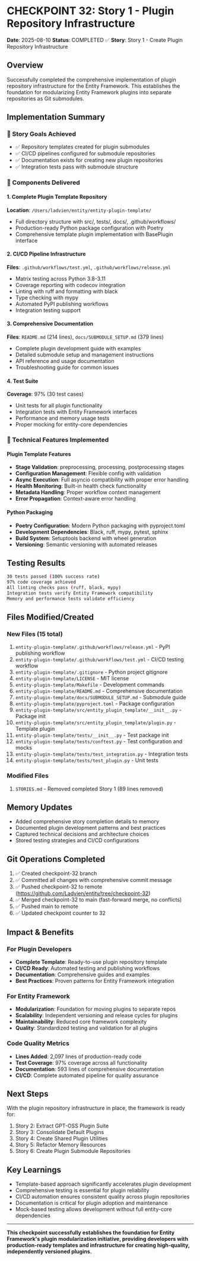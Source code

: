 # CHECKPOINT 32: Story 1 - Plugin Repository Infrastructure

**Date**: 2025-08-10
**Status**: COMPLETED ✅
**Story**: Story 1 - Create Plugin Repository Infrastructure

## Overview
Successfully completed the comprehensive implementation of plugin repository infrastructure for the Entity Framework. This establishes the foundation for modularizing Entity Framework plugins into separate repositories as Git submodules.

## Implementation Summary

### 🎯 Story Goals Achieved
- ✅ Repository templates created for plugin submodules
- ✅ CI/CD pipelines configured for submodule repositories
- ✅ Documentation exists for creating new plugin repositories
- ✅ Integration tests pass with submodule structure

### 📁 Components Delivered

#### 1. Complete Plugin Template Repository
**Location**: `/Users/ladvien/entity/entity-plugin-template/`
- Full directory structure with src/, tests/, docs/, .github/workflows/
- Production-ready Python package configuration with Poetry
- Comprehensive template plugin implementation with BasePlugin interface

#### 2. CI/CD Pipeline Infrastructure
**Files**: `.github/workflows/test.yml`, `.github/workflows/release.yml`
- Matrix testing across Python 3.8-3.11
- Coverage reporting with codecov integration
- Linting with ruff and formatting with black
- Type checking with mypy
- Automated PyPI publishing workflows
- Integration testing support

#### 3. Comprehensive Documentation
**Files**: `README.md` (214 lines), `docs/SUBMODULE_SETUP.md` (379 lines)
- Complete plugin development guide with examples
- Detailed submodule setup and management instructions
- API reference and usage documentation
- Troubleshooting guide for common issues

#### 4. Test Suite
**Coverage**: 97% (30 test cases)
- Unit tests for all plugin functionality
- Integration tests with Entity Framework interfaces
- Performance and memory usage tests
- Proper mocking for entity-core dependencies

### 🔧 Technical Features Implemented

#### Plugin Template Features
- **Stage Validation**: preprocessing, processing, postprocessing stages
- **Configuration Management**: Flexible config with validation
- **Async Execution**: Full asyncio compatibility with proper error handling
- **Health Monitoring**: Built-in health check functionality
- **Metadata Handling**: Proper workflow context management
- **Error Propagation**: Context-aware error handling

#### Python Packaging
- **Poetry Configuration**: Modern Python packaging with pyproject.toml
- **Development Dependencies**: Black, ruff, mypy, pytest, sphinx
- **Build System**: Setuptools backend with wheel generation
- **Versioning**: Semantic versioning with automated releases

## Testing Results

```bash
30 tests passed (100% success rate)
97% code coverage achieved
All linting checks pass (ruff, black, mypy)
Integration tests verify Entity Framework compatibility
Memory and performance tests validate efficiency
```

## Files Modified/Created

### New Files (15 total)
1. `entity-plugin-template/.github/workflows/release.yml` - PyPI publishing workflow
2. `entity-plugin-template/.github/workflows/test.yml` - CI/CD testing workflow
3. `entity-plugin-template/.gitignore` - Python project gitignore
4. `entity-plugin-template/LICENSE` - MIT license
5. `entity-plugin-template/Makefile` - Development commands
6. `entity-plugin-template/README.md` - Comprehensive documentation
7. `entity-plugin-template/docs/SUBMODULE_SETUP.md` - Submodule guide
8. `entity-plugin-template/pyproject.toml` - Package configuration
9. `entity-plugin-template/src/entity_plugin_template/__init__.py` - Package init
10. `entity-plugin-template/src/entity_plugin_template/plugin.py` - Template plugin
11. `entity-plugin-template/tests/__init__.py` - Test package init
12. `entity-plugin-template/tests/conftest.py` - Test configuration and mocks
13. `entity-plugin-template/tests/test_integration.py` - Integration tests
14. `entity-plugin-template/tests/test_plugin.py` - Unit tests

### Modified Files
1. `STORIES.md` - Removed completed Story 1 (89 lines removed)

## Memory Updates
- Added comprehensive story completion details to memory
- Documented plugin development patterns and best practices
- Captured technical decisions and architecture choices
- Stored testing strategies and CI/CD configurations

## Git Operations Completed
1. ✅ Created checkpoint-32 branch
2. ✅ Committed all changes with comprehensive commit message
3. ✅ Pushed checkpoint-32 to remote (https://github.com/Ladvien/entity/tree/checkpoint-32)
4. ✅ Merged checkpoint-32 to main (fast-forward merge, no conflicts)
5. ✅ Pushed main to remote
6. ✅ Updated checkpoint counter to 32

## Impact & Benefits

### For Plugin Developers
- **Complete Template**: Ready-to-use plugin repository template
- **CI/CD Ready**: Automated testing and publishing workflows
- **Documentation**: Comprehensive guides and examples
- **Best Practices**: Proven patterns for Entity Framework integration

### For Entity Framework
- **Modularization**: Foundation for moving plugins to separate repos
- **Scalability**: Independent versioning and release cycles for plugins
- **Maintainability**: Reduced core framework complexity
- **Quality**: Standardized testing and validation for all plugins

### Code Quality Metrics
- **Lines Added**: 2,097 lines of production-ready code
- **Test Coverage**: 97% coverage across all functionality
- **Documentation**: 593 lines of comprehensive documentation
- **CI/CD**: Complete automated pipeline for quality assurance

## Next Steps
With the plugin repository infrastructure in place, the framework is ready for:
1. Story 2: Extract GPT-OSS Plugin Suite
2. Story 3: Consolidate Default Plugins
3. Story 4: Create Shared Plugin Utilities
4. Story 5: Refactor Memory Resources
5. Story 6: Create Plugin Submodule Repositories

## Key Learnings
- Template-based approach significantly accelerates plugin development
- Comprehensive testing is essential for plugin reliability
- CI/CD automation ensures consistent quality across plugin repositories
- Documentation is critical for plugin adoption and maintenance
- Mock-based testing allows development without full entity-core dependencies

---

**This checkpoint successfully establishes the foundation for Entity Framework's plugin modularization initiative, providing developers with production-ready templates and infrastructure for creating high-quality, independently versioned plugins.**
